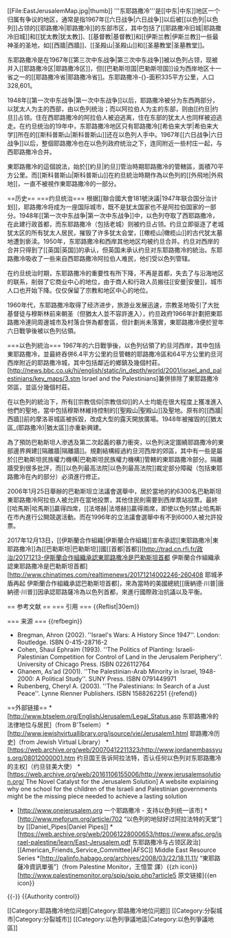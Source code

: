 [[File:EastJerusalemMap.jpg|thumb]]
'''东耶路撒冷'''是[[中东|中东]]地区一个归属有争议的地区，通常是指1967年[[六日战争|六日战争]]以后被[[以色列|以色列]]占领的[[耶路撒冷|耶路撒冷]]的东部市区，其中包括了[[耶路撒冷旧城|耶路撒冷旧城]]和[[犹太教|犹太教]]、[[基督教|基督教]]和[[伊斯兰教|伊斯兰教]]一些最神圣的圣地，如[[西牆|西牆]]、[[圣殿山|圣殿山]]和[[圣墓教堂|圣墓教堂]]。

东耶路撒冷是在1967年[[第三次中东战争|第三次中东战争]]被以色列占领，现被并入[[耶路撒冷区|耶路撒冷区]]，但[[巴勒斯坦国|巴勒斯坦国]]设为西岸地区十一省之一的[[耶路撒冷省|耶路撒冷省]]。东耶路撒冷-{}-面积335平方公里，人口328,601。

1948年[[第一次中东战争|第一次中东战争]]以后，耶路撒冷被分为东西两部分，以犹太人为主的西部，由以色列统治；而以阿拉伯人为主的东部，则由[[约旦|约旦]]占领。住在西耶路撒冷的阿拉伯人被迫逃离，住在东部的犹太人也同样被迫逃走。在约旦统治的19年中，东耶路撒冷地区只有耶路撒冷[[希伯来大学|希伯来大学]]所在的[[斯科普斯山|斯科普斯山]]还在以色列人手中。1967年[[六日战争|六日战争]]以后，整個耶路撒冷也在以色列政府统治之下，连同附近一些村庄一起，与西耶路撒冷合并。

東耶路撒冷的這個說法，始於[[約旦|約旦]]管治時期耶路撒冷的管轄區，面積70平方公里。而[[斯科普斯山|斯科普斯山]]在約旦統治時期作為以色列的[[外飛地|外飛地]]，一直不被視作東耶路撒冷的一部分。

==历史==
===约旦统治===
根据[[聯合國大會181號決議|1947年联合国分治计划]]，耶路撒冷将成为一座国际城市，既不是犹太国家也不是阿拉伯国家的一部分。1948年[[第一次中东战争|第一次中东战争]]中，以色列夺取了西耶路撒冷，在此建行政首都，而东耶路撒冷（包括老城）则被约旦占领。约旦立即驱逐了老城犹太区的所有犹太人居民，摧毁了许多犹太会堂，[[橄榄山|橄榄山]]的古代犹太墓地遭到亵渎。1950年，东耶路撒冷和西岸其他地区均被约旦合并。约旦对西岸的合并只得到了[[英国|英国]]的承认，但英国未承认约旦对东耶路撒冷的統治。东耶路撒冷吸收了一些来自西耶路撒冷阿拉伯人难民，他们受以色列管辖。

在约旦统治时期，东耶路撒冷的重要性有所下降，不再是首都，失去了与沿海地区的联系，削弱了它商业中心的地位，由于商人和行政人员搬往[[安曼|安曼]]，城市人口也开始下降。仅仅保留了宗教和地区中心的地位。

1960年代，东耶路撒冷取得了经济进步，旅游业发展迅速，宗教圣地吸引了大批基督徒与穆斯林前来朝圣（但猶太人並不容許進入），约旦政府1966年計劃把東耶路撒冷連同周邊城市及村落合併為都會區，但計劃尚未落實，東耶路撒冷便於翌年六日戰爭後被以色列佔領。

===以色列統治===
1967年的六日戰爭後，以色列佔領了約旦河西岸，其中包括東耶路撒冷，並最終吞併6.4平方公里約旦管轄的耶路撒冷區和64平方公里約旦河西岸附近的耶路撒冷城，其中包括鄰近的鄉鎮及幾個村莊。<ref>[http://news.bbc.co.uk/hi/english/static/in_depth/world/2001/israel_and_palestinians/key_maps/3.stm Israel and the Palestinians]</ref>兼併排除了東耶路撒冷郊區，並區分幾個村莊。

在以色列的統治下，所有[[宗教信仰|宗教信仰]]的人士均能在很大程度上獲准進入他們的聖地，當中包括穆斯林維持控制的[[聖殿山|聖殿山]]及聖地。原有的[[西牆|西牆]]前的摩洛哥城區被拆毀，改成大型的露天開放廣場。1948年被摧毀的[[猶太區_(耶路撒冷)|猶太區]]亦重新興建。

為了預防巴勒斯坦人滲透及第二次起義的暴力衝突，以色列決定圍繞耶路撒冷的東部邊界興建[[隔離牆|隔離牆]]。規劃結構經過約旦河西岸的郊區，其中有一些是屬於[[巴勒斯坦民族權力機構|巴勒斯坦民族權力機構]]管轄的東耶路撒冷部分。隔離牆受到很多批評，而[[以色列最高法院|以色列最高法院]]裁定部分障礙（包括東耶路撒冷在內的部分）必須進行修正。

2006年1月25日舉辦的巴勒斯坦立法議會選舉中，居於當地的約6300名巴勒斯坦東耶路撒冷阿拉伯人被允許在當地投票，其他住民則需要到西岸票站投票。最終[[哈馬斯|哈馬斯]]贏得四席，[[法塔赫|法塔赫]]贏得兩席，即使以色列禁止哈馬斯在市內進行公開競選活動。而在1996年的立法議會選舉中有不到6000人被允許投票。

2017年12月13日，[[伊斯蘭合作組織|伊斯蘭合作組織]]宣布承認[[東耶路撒冷|東耶路撒冷]]為[[巴勒斯坦|巴勒斯坦]]國[[首都|首都]]<ref>[http://trad.cn.rfi.fr/政治/20171213-伊斯蘭合作組織承認東耶路撒冷是巴勒斯坦首都 伊斯蘭合作組織承認東耶路撒冷是巴勒斯坦首都]</ref><ref>[http://www.chinatimes.com/realtimenews/20171214002246-260408 耶城矛盾再起 伊斯蘭合作組織承認巴勒斯坦首都]</ref>，來為當時的美國總統[[唐納德·川普|唐納德·川普]]因承認耶路薩冷為以色列首都，來進行國際政治抗議以及平衡。
<!-- ==Demographics==

==Status==

==Mayors of East Jerusalem==
{{seealso|List of mayors of Jerusalem}}
-->

== 参考文献 ==
=== 引用 ===
{{Reflist|30em}}

=== 来源 ===
{{refbegin}}
* Bregman, Ahron (2002). ''Israel's Wars: A History Since 1947''. London: Routledge. ISBN 0-415-28716-2
* Cohen, Shaul Ephraim (1993). ''The Politics of Planting: Israeli-Palestinian Competition for Control of Land in the Jerusalem Periphery''. University of Chicago Press. ISBN 0226112764
* Ghanem, As'ad (2001). ''The Palestinian-Arab Minority in Israel, 1948-2000: A Political Study''. SUNY Press. ISBN 0791449971
* Rubenberg, Cheryl A. (2003). ''The Palestinians: In Search of a Just Peace''. Lynne Rienner Publishers. ISBN 1588262251
{{refend}}

==外部链接==
*[http://www.btselem.org/English/Jerusalem/Legal_Status.asp 东耶路撒冷的法律地位与居民]（from B'Tselem）
*[http://www.jewishvirtuallibrary.org/jsource/vie/Jerusalem1.html 耶路撒冷历史]（from Jewish Virtual Library）
*[https://web.archive.org/web/20070412211323/http://www.jordanembassyus.org/08012000001.htm 约旦国王告诉阿拉法特，否认任何以色列对东耶路撒冷的主权]（约旦驻美大使）
*[https://web.archive.org/web/20161106155006/http://www.jerusalemsolution.org/ The Novel Catalyst for the Jerusalem Solution] A website explaining why one school for the children of the Israeli and Palestinian governments might be the missing piece needed to achieve a lasting solution
* [http://www.onejerusalem.org 一个耶路撒冷 - 支持以色列统一该市]
*[http://www.meforum.org/article/702 “以色列的地狱好过阿拉法特的天堂”] by [[Daniel_Pipes|Daniel Pipes]]
*[https://web.archive.org/web/20061228000653/https://www.afsc.org/israel-palestine/learn/East-Jerusalem.pdf 东耶路撒冷与占领区政治] [[American_Friends_Service_Committee|AFSC]] Middle East Resource Series
*[http://palinfo.habago.org/archives/2008/03/22/18.11.11/ “東耶路薩冷資訊單張”]（from Palestine Monitor，王憶萱 譯）{{zh icon}} [http://www.palestinemonitor.org/spip/spip.php?article5 原文链接]{{en icon}}

{{-}}
{{Authority control}}

[[Category:耶路撒冷地位问题|Category:耶路撒冷地位问题]]
[[Category:分裂城市|Category:分裂城市]]
[[Category:以色列爭議地區|Category:以色列爭議地區]]